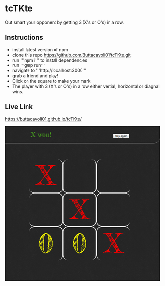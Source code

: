 # tcTKte
  Out smart your opponent by getting 3 (X's or O's) in a row.

## Instructions
- install latest version of npm
- clone this repo https://github.com/Buttacavoli01/tcTKte.git
- run '''npm i''' to install dependencies
- run '''gulp run''' 
- navigate to '''http://localhost:3000'''
- grab a friend and play!
- Click on the square to make your mark
- The player with 3 (X's or O's) in a row either vertial, horizontal or diagnal wins.

## Live Link
https://buttacavoli01.github.io/tcTKte/.


![alt text](tictac.png)
